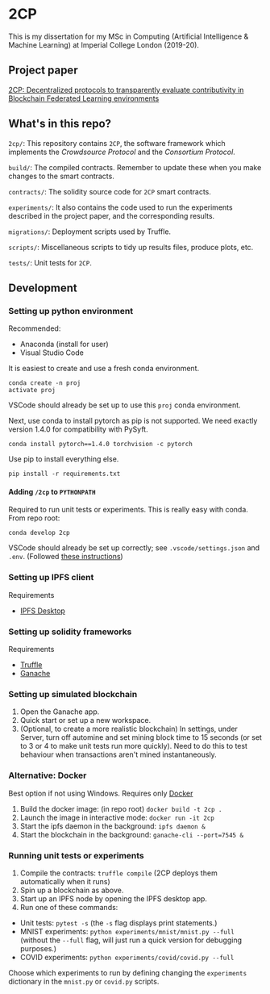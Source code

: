 # 2CP

This is my dissertation for my MSc in Computing (Artificial Intelligence & Machine Learning) at Imperial College London (2019-20).

## Project paper
[2CP: Decentralized protocols to transparently evaluate contributivity in Blockchain Federated Learning environments](https://www.overleaf.com/project/5e7f295512360300014df284)

## What's in this repo?

`2cp/`: This repository contains `2CP`, the software framework which implements the _Crowdsource Protocol_ and the _Consortium Protocol_.

`build/`: The compiled contracts. Remember to update these when you make changes to the smart contracts.

`contracts/`: The solidity source code for `2CP` smart contracts.

`experiments/`: It also contains the code used to run the experiments described in the project paper, and the corresponding results.

`migrations/`: Deployment scripts used by Truffle.

`scripts/`: Miscellaneous scripts to tidy up results files, produce plots, etc.

`tests/`: Unit tests for `2CP`.

## Development

### Setting up python environment

Recommended:
- Anaconda (install for user)
- Visual Studio Code

It is easiest to create and use a fresh conda environment.
```
conda create -n proj
activate proj
```
VSCode should already be set up to use this `proj` conda environment.

Next, use conda to install pytorch as pip is not supported.
We need exactly version 1.4.0 for compatibility with PySyft.
```
conda install pytorch==1.4.0 torchvision -c pytorch
```

Use pip to install everything else.
```
pip install -r requirements.txt
```

#### Adding `/2cp` to `PYTHONPATH`

Required to run unit tests or experiments. This is really easy with conda. From repo root:

```
conda develop 2cp
```

VSCode should already be set up correctly; see `.vscode/settings.json` and `.env`. (Followed [these instructions](https://binx.io/blog/2020/03/05/setting-python-source-folders-vscode/))

### Setting up IPFS client
Requirements
- [IPFS Desktop](https://github.com/ipfs-shipyard/ipfs-desktop)

### Setting up solidity frameworks
Requirements
- [Truffle](https://www.trufflesuite.com/truffle)
- [Ganache](https://www.trufflesuite.com/ganache)

### Setting up simulated blockchain
1. Open the Ganache app.
2. Quick start or set up a new workspace.
3. (Optional, to create a more realistic blockchain) In settings, under Server, turn off automine and set mining block time to 15 seconds (or set to 3 or 4 to make unit tests run more quickly). Need to do this to test behaviour when transactions aren't mined instantaneously.

### Alternative: Docker

Best option if not using Windows. Requires only [Docker](https://www.docker.com/get-started)

1. Build the docker image: (in repo root) `docker build -t 2cp .`
2. Launch the image in interactive mode: `docker run -it 2cp` 
3. Start the ipfs daemon in the background: `ipfs daemon &`
4. Start the blockchain in the background: `ganache-cli --port=7545 &`

### Running unit tests or experiments
1. Compile the contracts: `truffle compile` (2CP deploys them automatically when it runs)
2. Spin up a blockchain as above.
3. Start up an IPFS node by opening the IPFS desktop app.
4. Run one of these commands:
  - Unit tests: `pytest -s` (the `-s` flag displays print statements.)
  - MNIST experiments: `python experiments/mnist/mnist.py --full` (without the `--full` flag, will just run a quick version for debugging purposes.) 
  - COVID experiments: `python experiments/covid/covid.py --full`

Choose which experiments to run by defining changing the `experiments` dictionary in the `mnist.py` or `covid.py` scripts.

